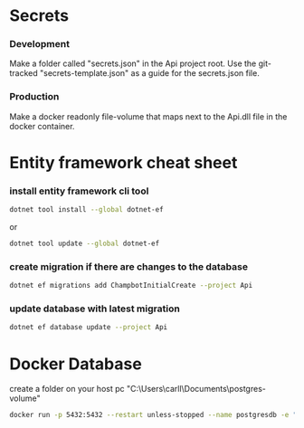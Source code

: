 # Secrets

### Development
Make a folder called "secrets.json" in the Api project root.
Use the git-tracked "secrets-template.json" as a guide for the secrets.json file.

### Production
Make a docker readonly file-volume that maps next to the Api.dll file in the docker container.

# Entity framework cheat sheet

### install entity framework cli tool
```bash
dotnet tool install --global dotnet-ef
```
or
```bash
dotnet tool update --global dotnet-ef
```

### create migration if there are changes to the database
```bash
dotnet ef migrations add ChampbotInitialCreate --project Api
```

### update database with latest migration
```bash
dotnet ef database update --project Api
```

# Docker Database
create a folder on your host pc
"C:\Users\carll\Documents\postgres-volume"

```bash
docker run -p 5432:5432 --restart unless-stopped --name postgresdb -e "POSTGRES_USER=postgres" -e "POSTGRES_PASSWORD=developer-password" -e "POSTGRES_DB=devdb" -v C:\Users\carll\Documents\postgres-volume:/var/lib/postgresql/data -d postgres
```